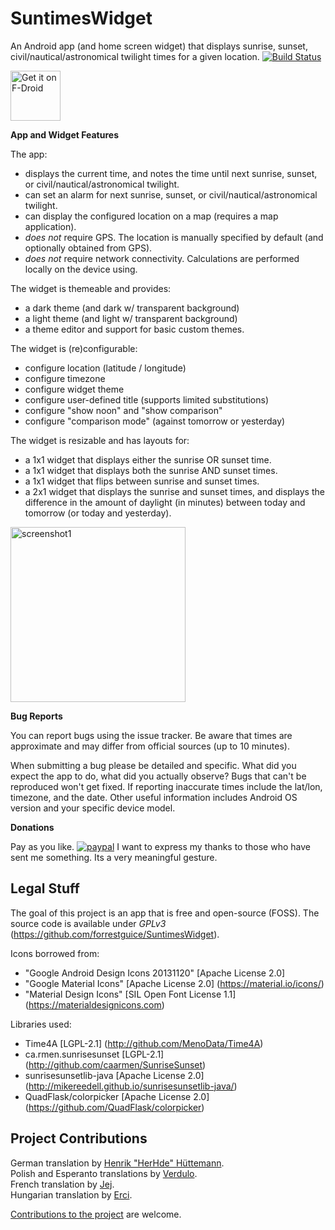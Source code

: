 # SuntimesWidget
An Android app (and home screen widget) that displays sunrise, sunset, civil/nautical/astronomical twilight times for a given location.
[![Build Status](https://travis-ci.org/forrestguice/SuntimesWidget.svg?branch=master)](https://travis-ci.org/forrestguice/SuntimesWidget)

<a href="https://f-droid.org/repository/browse/?fdid=com.forrestguice.suntimeswidget" target="_blank">
<img src="https://f-droid.org/badge/get-it-on.png" alt="Get it on F-Droid" height="80"/></a>

**App and Widget Features**

The app:
* displays the current time, and notes the time until next sunrise, sunset, or civil/nautical/astronomical twilight.
* can set an alarm for next sunrise, sunset, or civil/nautical/astronomical twilight.
* can display the configured location on a map (requires a map application).
* *does not* require GPS. The location is manually specified by default (and optionally obtained from GPS).
* *does not* require network connectivity. Calculations are performed locally on the device using.

The widget is themeable and provides:
* a dark theme (and dark w/ transparent background)
* a light theme (and light w/ transparent background)
* a theme editor and support for basic custom themes.

The widget is (re)configurable:
* configure location (latitude / longitude)
* configure timezone
* configure widget theme
* configure user-defined title (supports limited substitutions)
* configure "show noon" and "show comparison"
* configure "comparison mode" (against tomorrow or yesterday)

The widget is resizable and has layouts for:
* a 1x1 widget that displays either the sunrise OR sunset time.
* a 1x1 widget that displays both the sunrise AND sunset times.
* a 1x1 widget that flips between sunrise and sunset times.
* a 2x1 widget that displays the sunrise and sunset times, and displays the difference in the amount of daylight (in minutes) between today and tomorrow (or today and yesterday).


<img alt="screenshot1" src='https://github.com/forrestguice/SuntimesWidget/blob/docs/doc/screenshots/v0.6.0/en/activity-main0.png' width="280px" />

**Bug Reports**

You can report bugs using the issue tracker. Be aware that times are approximate and may differ from official sources (up to 10 minutes).

When submitting a bug please be detailed and specific. What did you expect the app to do, what did you actually observe? Bugs that can't be reproduced won't get fixed. If reporting inaccurate times include the lat/lon, timezone, and the date. Other useful information includes Android OS version and your specific device model.

**Donations**

Pay as you like. [![paypal](https://www.paypalobjects.com/webstatic/en_US/i/btn/png/silver-rect-paypal-26px.png)](https://www.paypal.com/cgi-bin/webscr?cmd=_s-xclick&hosted_button_id=NZJ5FJBCKY6K2)
I want to express my thanks to those who have sent me something. Its a very meaningful gesture.

## Legal Stuff

The goal of this project is an app that is free and open-source (FOSS). The source code is available under *GPLv3* (https://github.com/forrestguice/SuntimesWidget).

Icons borrowed from:
* "Google Android Design Icons 20131120" [Apache License 2.0]
* "Google Material Icons" [Apache License 2.0] (https://material.io/icons/)
* "Material Design Icons" [SIL Open Font License 1.1] (https://materialdesignicons.com)

Libraries used:
* Time4A [LGPL-2.1] (http://github.com/MenoData/Time4A) 
* ca.rmen.sunrisesunset [LGPL-2.1] (http://github.com/caarmen/SunriseSunset)
* sunrisesunsetlib-java [Apache License 2.0] (http://mikereedell.github.io/sunrisesunsetlib-java/) 
* QuadFlask/colorpicker [Apache License 2.0] (https://github.com/QuadFlask/colorpicker) 

## Project Contributions

German translation by <u>Henrik "HerHde" Hüttemann</u>.<br/>
Polish and Esperanto translations by <u>Verdulo</u>.<br/>
French translation by <u>Jej</u>.<br/>
Hungarian translation by <u>Erci</u>.

[Contributions to the project](CONTRIBUTING.md) are welcome.






